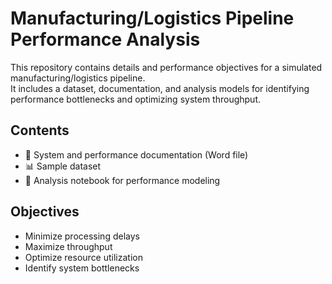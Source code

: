 # Manufacturing/Logistics Pipeline Performance Analysis

This repository contains details and performance objectives for a simulated manufacturing/logistics pipeline.  
It includes a dataset, documentation, and analysis models for identifying performance bottlenecks and optimizing system throughput.

## Contents
- 📄 System and performance documentation (Word file)
- 📊 Sample dataset
- 🧮 Analysis notebook for performance modeling

## Objectives
- Minimize processing delays
- Maximize throughput
- Optimize resource utilization
- Identify system bottlenecks
